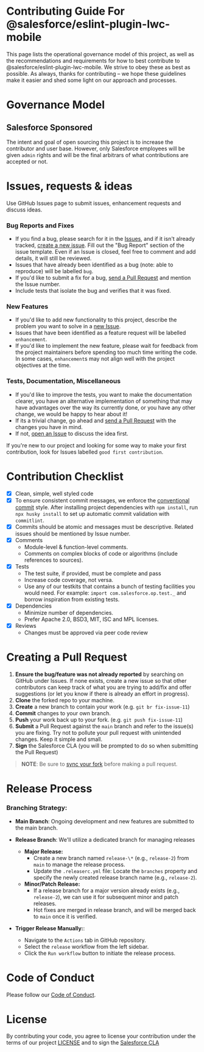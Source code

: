 # Contributing Guide For @salesforce/eslint-plugin-lwc-mobile

This page lists the operational governance model of this project, as well as the recommendations and requirements for how to best contribute to @salesforce/eslint-plugin-lwc-mobile. We strive to obey these as best as possible. As always, thanks for contributing – we hope these guidelines make it easier and shed some light on our approach and processes.

# Governance Model

## Salesforce Sponsored

The intent and goal of open sourcing this project is to increase the contributor and user base. However, only Salesforce employees will be given `admin` rights and will be the final arbitrars of what contributions are accepted or not.

# Issues, requests & ideas

Use GitHub Issues page to submit issues, enhancement requests and discuss ideas.

### Bug Reports and Fixes

-   If you find a bug, please search for it in the [Issues](https://github.com/salesforce/eslint-plugin-lwc-mobile/issues), and if it isn't already tracked,
    [create a new issue](https://github.com/salesforce/eslint-plugin-lwc-mobile/issues/new). Fill out the "Bug Report" section of the issue template. Even if an Issue is closed, feel free to comment and add details, it will still
    be reviewed.
-   Issues that have already been identified as a bug (note: able to reproduce) will be labelled `bug`.
-   If you'd like to submit a fix for a bug, [send a Pull Request](#creating_a_pull_request) and mention the Issue number.
-   Include tests that isolate the bug and verifies that it was fixed.

### New Features

-   If you'd like to add new functionality to this project, describe the problem you want to solve in a [new Issue](https://github.com/salesforce/eslint-plugin-lwc-mobile/issues/new).
-   Issues that have been identified as a feature request will be labelled `enhancement`.
-   If you'd like to implement the new feature, please wait for feedback from the project
    maintainers before spending too much time writing the code. In some cases, `enhancement`s may
    not align well with the project objectives at the time.

### Tests, Documentation, Miscellaneous

-   If you'd like to improve the tests, you want to make the documentation clearer, you have an
    alternative implementation of something that may have advantages over the way its currently
    done, or you have any other change, we would be happy to hear about it!
-   If its a trivial change, go ahead and [send a Pull Request](#creating_a_pull_request) with the changes you have in mind.
-   If not, [open an Issue](https://github.com/salesforce/eslint-plugin-lwc-mobile/issues/new) to discuss the idea first.

If you're new to our project and looking for some way to make your first contribution, look for
Issues labelled `good first contribution`.

# Contribution Checklist

-   [x] Clean, simple, well styled code
-   [x] To ensure consistent commit messages, we enforce the [conventional commit](https://www.conventionalcommits.org/en/v1.0.0/#summary) style. After installing project dependencies with `npm install`, run `npx husky install` to set up automatic commit validation with `commitlint`.
-   [x] Commits should be atomic and messages must be descriptive. Related issues should be mentioned by Issue number.
-   [x] Comments
    -   Module-level & function-level comments.
    -   Comments on complex blocks of code or algorithms (include references to sources).
-   [x] Tests
    -   The test suite, if provided, must be complete and pass
    -   Increase code coverage, not versa.
    -   Use any of our testkits that contains a bunch of testing facilities you would need. For example: `import com.salesforce.op.test._` and borrow inspiration from existing tests.
-   [x] Dependencies
    -   Minimize number of dependencies.
    -   Prefer Apache 2.0, BSD3, MIT, ISC and MPL licenses.
-   [x] Reviews
    -   Changes must be approved via peer code review

# Creating a Pull Request

1. **Ensure the bug/feature was not already reported** by searching on GitHub under Issues. If none exists, create a new issue so that other contributors can keep track of what you are trying to add/fix and offer suggestions (or let you know if there is already an effort in progress).
2. **Clone** the forked repo to your machine.
3. **Create** a new branch to contain your work (e.g. `git br fix-issue-11`)
4. **Commit** changes to your own branch.
5. **Push** your work back up to your fork. (e.g. `git push fix-issue-11`)
6. **Submit** a Pull Request against the `main` branch and refer to the issue(s) you are fixing. Try not to pollute your pull request with unintended changes. Keep it simple and small.
7. **Sign** the Salesforce CLA (you will be prompted to do so when submitting the Pull Request)

> **NOTE**: Be sure to [sync your fork](https://help.github.com/articles/syncing-a-fork/) before making a pull request.

# Release Process

### Branching Strategy:

-   **Main Branch**: Ongoing development and new features are submitted to the main branch.

-   **Release Branch**: We'll utilize a dedicated branch for managing releases

    -   **Major Release:**
        -   Create a new branch named `release-\*` (e.g., `release-2`) from `main` to manage the release process.
        -   Update the `.releaserc.yml` file: Locate the `branches` property and specify the newly created release branch name (e.g., `release-2`).
    -   **Minor/Patch Release:**
        -   If a release branch for a major version already exists (e.g., `release-2`), we can use it for subsequent minor and patch releases.
        -   Hot fixes are merged in release branch, and will be merged back to `main` once it is verified.

-   **Trigger Release Manually:**:
    -   Navigate to the `Actions` tab in GitHub repository.
    -   Select the `release` workflow from the left sidebar.
    -   Click the `Run workflow` button to initiate the release process.

# Code of Conduct

Please follow our [Code of Conduct](CODE_OF_CONDUCT.md).

# License

By contributing your code, you agree to license your contribution under the terms of our project [LICENSE](LICENSE.txt) and to sign the [Salesforce CLA](https://cla.salesforce.com/sign-cla)
